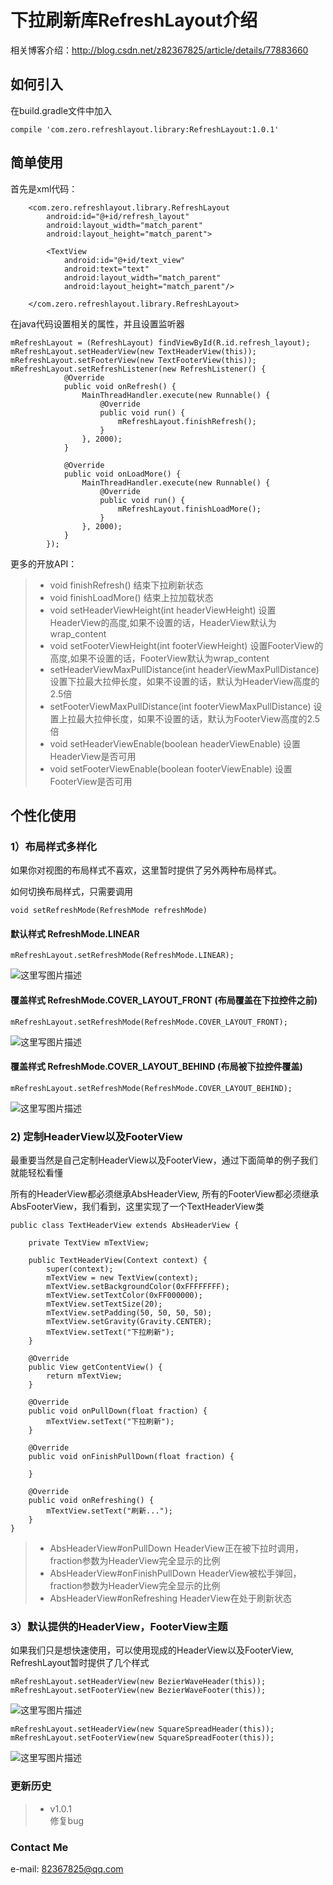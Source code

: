 
# 下拉刷新库RefreshLayout介绍

相关博客介绍：http://blog.csdn.net/z82367825/article/details/77883660

## 如何引入

在build.gradle文件中加入
```
compile 'com.zero.refreshlayout.library:RefreshLayout:1.0.1'
```

## 简单使用

首先是xml代码：

```
    <com.zero.refreshlayout.library.RefreshLayout
        android:id="@+id/refresh_layout"
        android:layout_width="match_parent"
        android:layout_height="match_parent">
        
        <TextView
            android:id="@+id/text_view"
            android:text="text"
            android:layout_width="match_parent"
            android:layout_height="match_parent"/>
        
    </com.zero.refreshlayout.library.RefreshLayout>
```

在java代码设置相关的属性，并且设置监听器

```
mRefreshLayout = (RefreshLayout) findViewById(R.id.refresh_layout);
mRefreshLayout.setHeaderView(new TextHeaderView(this));
mRefreshLayout.setFooterView(new TextFooterView(this));
mRefreshLayout.setRefreshListener(new RefreshListener() {
            @Override
            public void onRefresh() {
                MainThreadHandler.execute(new Runnable() {
                    @Override
                    public void run() {
                        mRefreshLayout.finishRefresh();
                    }
                }, 2000);
            }

            @Override
            public void onLoadMore() {
                MainThreadHandler.execute(new Runnable() {
                    @Override
                    public void run() {
                        mRefreshLayout.finishLoadMore();
                    }
                }, 2000);
            }
        });
```

更多的开放API：

>* void finishRefresh()
结束下拉刷新状态
>* void finishLoadMore()
结束上拉加载状态
>* void setHeaderViewHeight(int headerViewHeight)
设置HeaderView的高度,如果不设置的话，HeaderView默认为wrap_content
>* void setFooterViewHeight(int footerViewHeight)
设置FooterView的高度,如果不设置的话，FooterView默认为wrap_content
>* setHeaderViewMaxPullDistance(int headerViewMaxPullDistance)
设置下拉最大拉伸长度，如果不设置的话，默认为HeaderView高度的2.5倍
>* setFooterViewMaxPullDistance(int footerViewMaxPullDistance)
设置上拉最大拉伸长度，如果不设置的话，默认为FooterView高度的2.5倍
>* void setHeaderViewEnable(boolean headerViewEnable)
设置HeaderView是否可用
>* void setFooterViewEnable(boolean footerViewEnable) 
设置FooterView是否可用


## 个性化使用

### 1）布局样式多样化

如果你对视图的布局样式不喜欢，这里暂时提供了另外两种布局样式。

如何切换布局样式，只需要调用
```
void setRefreshMode(RefreshMode refreshMode)
```

#### 默认样式 RefreshMode.LINEAR 

```
mRefreshLayout.setRefreshMode(RefreshMode.LINEAR);
```

![这里写图片描述](http://img.blog.csdn.net/20170907163209988?watermark/2/text/aHR0cDovL2Jsb2cuY3Nkbi5uZXQvejgyMzY3ODI1/font/5a6L5L2T/fontsize/400/fill/I0JBQkFCMA==/dissolve/70/gravity/SouthEast)


#### 覆盖样式 RefreshMode.COVER_LAYOUT_FRONT (布局覆盖在下拉控件之前)

```
mRefreshLayout.setRefreshMode(RefreshMode.COVER_LAYOUT_FRONT);
```
![这里写图片描述](http://img.blog.csdn.net/20170907163451311?watermark/2/text/aHR0cDovL2Jsb2cuY3Nkbi5uZXQvejgyMzY3ODI1/font/5a6L5L2T/fontsize/400/fill/I0JBQkFCMA==/dissolve/70/gravity/SouthEast)

#### 覆盖样式 RefreshMode.COVER_LAYOUT_BEHIND (布局被下拉控件覆盖)

```
mRefreshLayout.setRefreshMode(RefreshMode.COVER_LAYOUT_BEHIND);
```

![这里写图片描述](http://img.blog.csdn.net/20170907163520371?watermark/2/text/aHR0cDovL2Jsb2cuY3Nkbi5uZXQvejgyMzY3ODI1/font/5a6L5L2T/fontsize/400/fill/I0JBQkFCMA==/dissolve/70/gravity/SouthEast)

### 2) 定制HeaderView以及FooterView

最重要当然是自己定制HeaderView以及FooterView，通过下面简单的例子我们就能轻松看懂

所有的HeaderView都必须继承AbsHeaderView, 所有的FooterView都必须继承AbsFooterView，我们看到，这里实现了一个TextHeaderView类

```
public class TextHeaderView extends AbsHeaderView {

    private TextView mTextView;
    
    public TextHeaderView(Context context) {
        super(context);
        mTextView = new TextView(context);
        mTextView.setBackgroundColor(0xFFFFFFFF);
        mTextView.setTextColor(0xFF000000);
        mTextView.setTextSize(20);
        mTextView.setPadding(50, 50, 50, 50);
        mTextView.setGravity(Gravity.CENTER);
        mTextView.setText("下拉刷新");
    }

    @Override
    public View getContentView() {
        return mTextView;
    }

    @Override
    public void onPullDown(float fraction) {
        mTextView.setText("下拉刷新");
    }

    @Override
    public void onFinishPullDown(float fraction) {
        
    }

    @Override
    public void onRefreshing() {
        mTextView.setText("刷新...");
    }
}

```

>* AbsHeaderView#onPullDown
   HeaderView正在被下拉时调用，fraction参数为HeaderView完全显示的比例
>* AbsHeaderView#onFinishPullDown
   HeaderView被松手弹回，fraction参数为HeaderView完全显示的比例
>* AbsHeaderView#onRefreshing
   HeaderView在处于刷新状态
   


### 3）默认提供的HeaderView，FooterView主题

如果我们只是想快速使用，可以使用现成的HeaderView以及FooterView, RefreshLayout暂时提供了几个样式

```
mRefreshLayout.setHeaderView(new BezierWaveHeader(this));
mRefreshLayout.setFooterView(new BezierWaveFooter(this));
```
![这里写图片描述](http://img.blog.csdn.net/20170907163608030?watermark/2/text/aHR0cDovL2Jsb2cuY3Nkbi5uZXQvejgyMzY3ODI1/font/5a6L5L2T/fontsize/400/fill/I0JBQkFCMA==/dissolve/70/gravity/SouthEast)

```
mRefreshLayout.setHeaderView(new SquareSpreadHeader(this));
mRefreshLayout.setFooterView(new SquareSpreadFooter(this));
```
![这里写图片描述](http://img.blog.csdn.net/20170907163757753?watermark/2/text/aHR0cDovL2Jsb2cuY3Nkbi5uZXQvejgyMzY3ODI1/font/5a6L5L2T/fontsize/400/fill/I0JBQkFCMA==/dissolve/70/gravity/SouthEast)


### 更新历史

>*  v1.0.1  
修复bug

### Contact Me
e-mail: 82367825@qq.com

